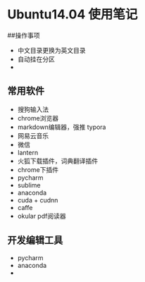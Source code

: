 # Ubuntu14.04 使用笔记
##操作事项
* 中文目录更换为英文目录
* 自动挂在分区
* 
## 常用软件
* 搜狗输入法
* chrome浏览器
* markdown编辑器，强推 typora
* 网易云音乐
* 微信
* lantern
* 火狐下载插件，词典翻译插件
* chrome下插件
* pycharm
* sublime
* anaconda
* cuda + cudnn
* caffe
* okular pdf阅读器
## 开发编辑工具
* pycharm
* anaconda
* 